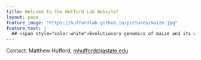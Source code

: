 ```yaml
---
title: Welcome to the Hufford Lab Website!
layout: page
feature_image: "https://huffordlab.github.io/pictures/maize.jpg"
feature_text: |
  ## <span style="color:white">Evolutionary genomics of maize and its wild relatives</span>
---
```


Contact:  Matthew Hufford, mhufford@iastate.edu